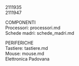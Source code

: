 2111935<br>
2111947<br>

COMPONENTI<br>
Processori: processori.md<br>
Schede madri: schede_madri.md<br>

PERIFERICHE<br>
Tastiere: tastiere.md<br>
Mouse: mouse.md<br>
Elettronica Padovana